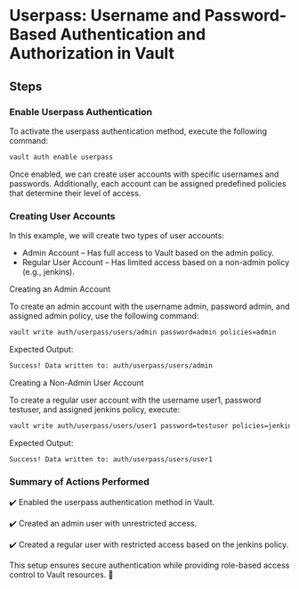 # Userpass: Username and Password-Based Authentication and Authorization in Vault


## Steps

### Enable Userpass Authentication

To activate the userpass authentication method, execute the following command:

```bash
vault auth enable userpass
```

Once enabled, we can create user accounts with specific usernames and passwords. Additionally, each account can be assigned predefined policies that determine their level of access.

### Creating User Accounts

In this example, we will create two types of user accounts:

+ Admin Account – Has full access to Vault based on the admin policy.
+ Regular User Account – Has limited access based on a non-admin policy (e.g., jenkins).

Creating an Admin Account

To create an admin account with the username admin, password admin, and assigned admin policy, use the following command:

```bash
vault write auth/userpass/users/admin password=admin policies=admin
```

Expected Output:

```bash
Success! Data written to: auth/userpass/users/admin
```

Creating a Non-Admin User Account

To create a regular user account with the username user1, password testuser, and assigned jenkins policy, execute:

```bash
vault write auth/userpass/users/user1 password=testuser policies=jenkins
```

Expected Output:

```bash
Success! Data written to: auth/userpass/users/user1
```

### Summary of Actions Performed

✔️ Enabled the userpass authentication method in Vault.

✔️ Created an admin user with unrestricted access.

✔️ Created a regular user with restricted access based on the jenkins policy.

This setup ensures secure authentication while providing role-based access control to Vault resources. 🚀